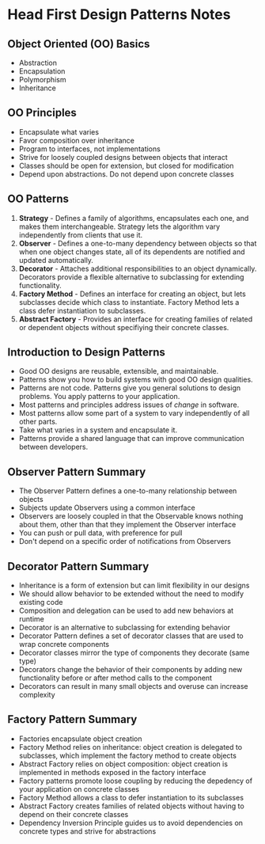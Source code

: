 # Head First Design Patterns Notes

## Object Oriented (OO) Basics

- Abstraction
- Encapsulation
- Polymorphism
- Inheritance

## OO Principles

- Encapsulate what varies
- Favor composition over inheritance
- Program to interfaces, not implementations
- Strive for loosely coupled designs between objects that interact
- Classes should be open for extension, but closed for modification
- Depend upon abstractions. Do not depend upon concrete classes

## OO Patterns

1. **Strategy** - Defines a family of algorithms, encapsulates each one, and makes them interchangeable. Strategy lets the algorithm vary independently from clients that use it.
2. **Observer** - Defines a one-to-many dependency between objects so that when one object changes state, all of its dependents are notified and updated automatically.
3. **Decorator** - Attaches additional responsibilities to an object dynamically. Decorators provide a flexible alternative to subclassing for extending functionality.
4. **Factory Method** - Defines an interface for creating an object, but lets subclasses decide which class to instantiate. Factory Method lets a class defer instantiation to subclasses.
5. **Abstract Factory** - Provides an interface for creating families of related or dependent objects without specifiying their concrete classes.

## Introduction to Design Patterns

- Good OO designs are reusable, extensible, and maintainable.
- Patterns show you how to build systems with good OO design qualities.
- Patterns are not code. Patterns give you general solutions to design problems. You apply patterns to your application.
- Most patterns and principles address issues of _change_ in software.
- Most patterns allow some part of a system to vary independently of all other parts.
- Take what varies in a system and encapsulate it.
- Patterns provide a shared language that can improve communication between developers.

## Observer Pattern Summary

- The Observer Pattern defines a one-to-many relationship between objects
- Subjects update Observers using a common interface
- Observers are loosely coupled in that the Observable knows nothing about them, other than that they implement the Observer interface
- You can push or pull data, with preference for pull
- Don't depend on a specific order of notifications from Observers

## Decorator Pattern Summary

- Inheritance is a form of extension but can limit flexibility in our designs
- We should allow behavior to be extended without the need to modify existing code
- Composition and delegation can be used to add new behaviors at runtime
- Decorator is an alternative to subclassing for extending behavior
- Decorator Pattern defines a set of decorator classes that are used to wrap concrete components
- Decorator classes mirror the type of components they decorate (same type)
- Decorators change the behavior of their components by adding new functionality before or after method calls to the component
- Decorators can result in many small objects and overuse can increase complexity

## Factory Pattern Summary

- Factories encapsulate object creation
- Factory Method relies on inheritance: object creation is delegated to subclasses, which implement the factory method to create objects
- Abstract Factory relies on object composition: object creation is implemented in methods exposed in the factory interface
- Factory patterns promote loose coupling by reducing the depedency of your application on concrete classes
- Factory Method allows a class to defer instantiation to its subclasses
- Abstract Factory creates families of related objects without having to depend on their concrete classes
- Dependency Inversion Principle guides us to avoid dependencies on concrete types and strive for abstractions
